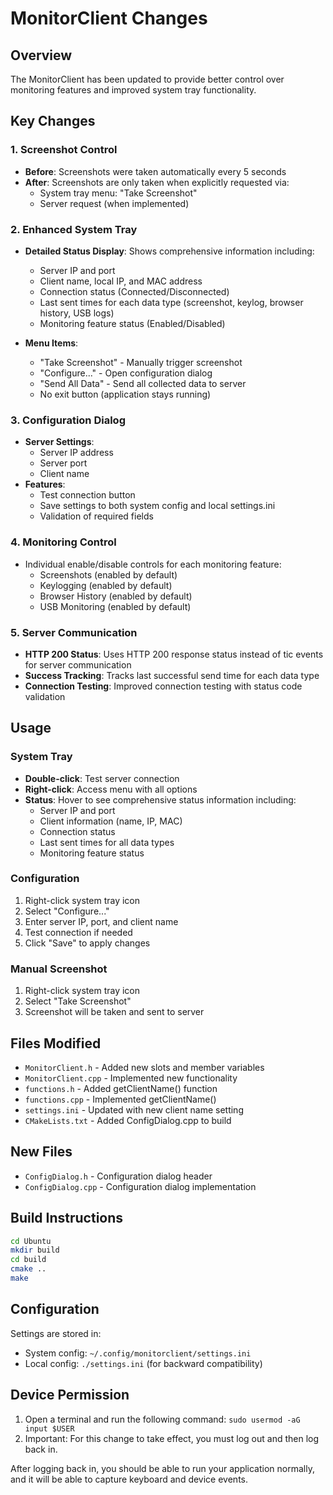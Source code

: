 # MonitorClient Changes

## Overview
The MonitorClient has been updated to provide better control over monitoring features and improved system tray functionality.

## Key Changes

### 1. Screenshot Control
- **Before**: Screenshots were taken automatically every 5 seconds
- **After**: Screenshots are only taken when explicitly requested via:
  - System tray menu: "Take Screenshot"
  - Server request (when implemented)

### 2. Enhanced System Tray
- **Detailed Status Display**: Shows comprehensive information including:
  - Server IP and port
  - Client name, local IP, and MAC address
  - Connection status (Connected/Disconnected)
  - Last sent times for each data type (screenshot, keylog, browser history, USB logs)
  - Monitoring feature status (Enabled/Disabled)

- **Menu Items**:
  - "Take Screenshot" - Manually trigger screenshot
  - "Configure..." - Open configuration dialog
  - "Send All Data" - Send all collected data to server
  - No exit button (application stays running)

### 3. Configuration Dialog
- **Server Settings**:
  - Server IP address
  - Server port
  - Client name
- **Features**:
  - Test connection button
  - Save settings to both system config and local settings.ini
  - Validation of required fields

### 4. Monitoring Control
- Individual enable/disable controls for each monitoring feature:
  - Screenshots (enabled by default)
  - Keylogging (enabled by default)
  - Browser History (enabled by default)
  - USB Monitoring (enabled by default)

### 5. Server Communication
- **HTTP 200 Status**: Uses HTTP 200 response status instead of tic events for server communication
- **Success Tracking**: Tracks last successful send time for each data type
- **Connection Testing**: Improved connection testing with status code validation

## Usage

### System Tray
- **Double-click**: Test server connection
- **Right-click**: Access menu with all options
- **Status**: Hover to see comprehensive status information including:
  - Server IP and port
  - Client information (name, IP, MAC)
  - Connection status
  - Last sent times for all data types
  - Monitoring feature status

### Configuration
1. Right-click system tray icon
2. Select "Configure..."
3. Enter server IP, port, and client name
4. Test connection if needed
5. Click "Save" to apply changes

### Manual Screenshot
1. Right-click system tray icon
2. Select "Take Screenshot"
3. Screenshot will be taken and sent to server

## Files Modified
- `MonitorClient.h` - Added new slots and member variables
- `MonitorClient.cpp` - Implemented new functionality
- `functions.h` - Added getClientName() function
- `functions.cpp` - Implemented getClientName()
- `settings.ini` - Updated with new client name setting
- `CMakeLists.txt` - Added ConfigDialog.cpp to build

## New Files
- `ConfigDialog.h` - Configuration dialog header
- `ConfigDialog.cpp` - Configuration dialog implementation

## Build Instructions
```bash
cd Ubuntu
mkdir build
cd build
cmake ..
make
```

## Configuration
Settings are stored in:
- System config: `~/.config/monitorclient/settings.ini`
- Local config: `./settings.ini` (for backward compatibility) 


## Device Permission
1. Open a terminal and run the following command:
    ```sudo usermod -aG input $USER```
2. Important: For this change to take effect, you must log out and then log back in.

After logging back in, you should be able to run your application normally, and it will be able to capture keyboard and device events.